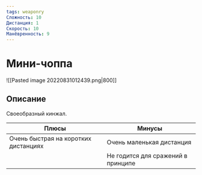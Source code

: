 ```yaml
---
tags: weaponry
Сложность: 10
Дистанция: 1
Скорость: 10
Манёвренность: 9
---
```


# Мини-чоппа

![[Pasted image 20220831012439.png|800]]

## Описание
Своеобразный кинжал.

| Плюсы                                | Минусы                             |
| ------------------------------------ | ---------------------------------- |
| Очень быстрая на коротких дистанциях | Очень маленькая дистанция          |
|                                      | Не годится для сражений в принципе | 
